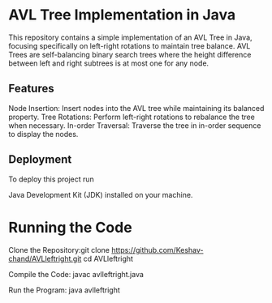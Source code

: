 
# AVL Tree Implementation in Java
This repository contains a simple implementation of an AVL Tree in Java, focusing specifically on left-right rotations to maintain tree balance. AVL Trees are self-balancing binary search trees where the height difference between left and right subtrees is at most one for any node.





## Features
Node Insertion: Insert nodes into the AVL tree while maintaining its balanced property.
Tree Rotations: Perform left-right rotations to rebalance the tree when necessary.
In-order Traversal: Traverse the tree in in-order sequence to display the nodes.


## Deployment

To deploy this project run

Java Development Kit (JDK) installed on your machine.

# Running the Code
Clone the Repository:git clone https://github.com/Keshav-chand/AVLleftright.git
cd AVLleftright


Compile the Code: javac avlleftright.java

Run the Program: java avlleftright
    
```

